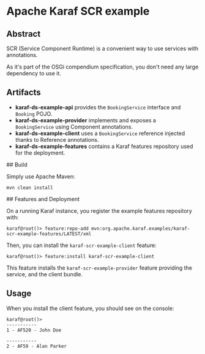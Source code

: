 <!--
    Licensed to the Apache Software Foundation (ASF) under one
    or more contributor license agreements.  See the NOTICE file
    distributed with this work for additional information
    regarding copyright ownership.  The ASF licenses this file
    to you under the Apache License, Version 2.0 (the
    "License"); you may not use this file except in compliance
    with the License.  You may obtain a copy of the License at

      http://www.apache.org/licenses/LICENSE-2.0

    Unless required by applicable law or agreed to in writing,
    software distributed under the License is distributed on an
    "AS IS" BASIS, WITHOUT WARRANTIES OR CONDITIONS OF ANY
    KIND, either express or implied.  See the License for the
    specific language governing permissions and limitations
    under the License.
-->
# Apache Karaf SCR example

## Abstract

SCR (Service Component Runtime) is a convenient way to use services with annotations.

As it's part of the OSGi compendium specification, you don't need any large dependency to use it.

## Artifacts

* **karaf-ds-example-api** provides the `BookingService` interface and `Booking` POJO.
* **karaf-ds-example-provider** implements and exposes a `BookingService` using Component annotations.
* **karaf-ds-example-client** uses a `BookingService` reference injected thanks to Reference annotations.
* **karaf-ds-example-features** contains a Karaf features repository used for the deployment.

## Build

Simply use Apache Maven:

```
mvn clean install
```

## Features and Deployment

On a running Karaf instance, you register the example features repository with:

```
karaf@root()> feature:repo-add mvn:org.apache.karaf.examples/karaf-scr-example-features/LATEST/xml
```

Then, you can install the `karaf-scr-example-client` feature:

```
karaf@root()> feature:install karaf-scr-example-client
```

This feature installs the `karaf-scr-example-provider` feature providing the service, and the client bundle.

## Usage

When you install the client feature, you should see on the console:

```
karaf@root()>                                                                                                                                                                                     
-----------
1 - AF520 - John Doe

-----------
2 - AF59 - Alan Parker

```